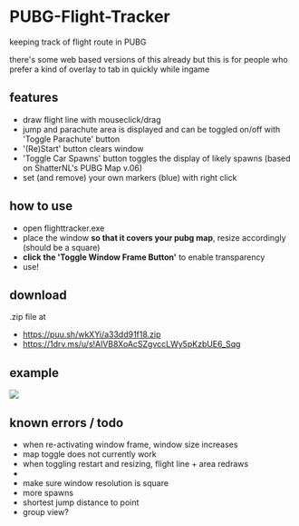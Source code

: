 # PUBG-Flight-Tracker
keeping track of flight route in PUBG

there's some web based versions of this already but this is for people who prefer a kind of overlay to tab in quickly while ingame

## features
- draw flight line with mouseclick/drag
- jump and parachute area is displayed and can be toggled on/off with 'Toggle Parachute' button
- '(Re)Start' button clears window
- 'Toggle Car Spawns' button toggles the display of likely spawns (based on ShatterNL's PUBG Map v.06)
- set (and remove) your own markers (blue) with right click

## how to use
- open flighttracker.exe
- place the window **so that it covers your pubg map**, resize accordingly (should be a square)
- **click the 'Toggle Window Frame Button'** to enable transparency
- use! 

## download
.zip file at 
- https://puu.sh/wkXYi/a33dd91f18.zip
- https://1drv.ms/u/s!AlVB8XoAcSZgvccLWy5pKzbUE6_Sqg

## example

![](https://puu.sh/wkXFk/ffb3a44c08.jpg)

## known errors / todo
- when re-activating window frame, window size increases
- map toggle does not currently work
- when toggling restart and resizing, flight line + area redraws
-
- make sure window resolution is square
- more spawns
- shortest jump distance to point
- group view? 
